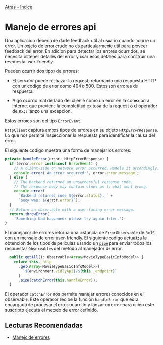 [Atras - Indice](https://github.com/daniel18acevedo/DA2-Tecnologia/tree/angular-service)

# Manejo de errores api

Una aplicacion deberia de darle feedback util al usuario cuando ocurre un error. Un objeto de error crudo no es particularmente util para proveer feedback del error. En adicion para detectar los errores ocurridos, se necesita obtener detalles del error y usar esos detalles para construir una respuesta user-friendly.

Pueden ocurrir dos tipos de errores:

- El servidor puede rechazar la request, retornando una respuesta HTTP con un codigo de error como 404 o 500. Estos son errores de respuesta.

- Algo ocurrio mal del lado del cliente como un error en la conexion a internet que previene la completitud exitosa de la request o el operador de `RxJS` lanzo una excepcion.

Estos errores son del tipo `ErrorEvent`.

`HttpClient` captura ambos tipos de errores en su objeto `HttpErrorResponse`. Lo que nos permite inspeccionar la respuesta para identificar la causa del error.

El siguiente codigo muestra una forma de manejar los errores:

```TypeScript
private handleError(error: HttpErrorResponse) {
  if (error.error instanceof ErrorEvent) {
    // A client-side or network error occurred. Handle it accordingly.
    console.error('An error occurred:', error.error.message);
  } else {
    // The backend returned an unsuccessful response code.
    // The response body may contain clues as to what went wrong.
    console.error(
      `Backend returned code ${error.status}, ` +
      `body was: ${error.error}`);
  }
  // Return an observable with a user-facing error message.
  return throwError(
    'Something bad happened; please try again later.');
}
```

El manejador de errores retorna una instancia de `ErrorObservable` de `RxJS` con un mensaje de error user-friendly. El siguiente codigo actualiza la obtencion de los tipos de peliculas usando un [`pipe`](https://docs.angular.lat/guide/pipes) para enviar todos los respuestas `Observables` del metodo al manejador de error.

```TypeScript
  public getAll(): Observable<Array<MovieTypeBasicInfoModel>> {
    return this._http
      .get<Array<MovieTypeBasicInfoModel>>(
        `${environment.vidlyApi}/${this._endpoint}`
      )
      .pipe(catchError(this.handleError));
  }
```

El operador `catchError` nos permite manejar errores conocidos en el observable. Este operador recibe la funcion `handleError` que es la encargada de procesar el error ocurrido y lanzar un error para quien este suscripto ejecuta el metodo de error definido.

## Lecturas Recomendadas

- [Manejo de errores](https://docs.angular.lat/guide/http#handling-request-errors)
